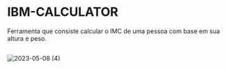 # IBM-CALCULATOR
Ferramenta que consiste calcular o IMC de uma pessoa com base em sua altura e peso.
##
![2023-05-08 (4)](https://user-images.githubusercontent.com/113322342/236955778-bb33e695-e213-4210-aaa3-73c74559d693.png)
